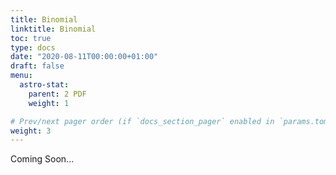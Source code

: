 ```yaml
---
title: Binomial
linktitle: Binomial
toc: true
type: docs
date: "2020-08-11T00:00:00+01:00"
draft: false
menu:
  astro-stat:
    parent: 2 PDF
    weight: 1

# Prev/next pager order (if `docs_section_pager` enabled in `params.toml`)
weight: 3
---
```


Coming Soon...
